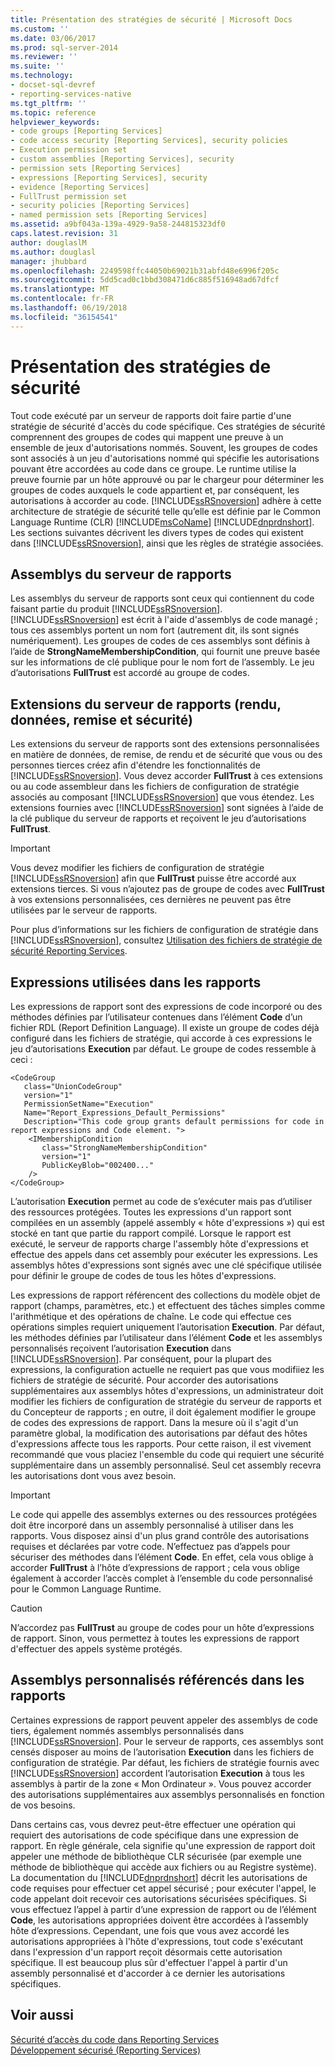 ```yaml
---
title: Présentation des stratégies de sécurité | Microsoft Docs
ms.custom: ''
ms.date: 03/06/2017
ms.prod: sql-server-2014
ms.reviewer: ''
ms.suite: ''
ms.technology:
- docset-sql-devref
- reporting-services-native
ms.tgt_pltfrm: ''
ms.topic: reference
helpviewer_keywords:
- code groups [Reporting Services]
- code access security [Reporting Services], security policies
- Execution permission set
- custom assemblies [Reporting Services], security
- permission sets [Reporting Services]
- expressions [Reporting Services], security
- evidence [Reporting Services]
- FullTrust permission set
- security policies [Reporting Services]
- named permission sets [Reporting Services]
ms.assetid: a9bf043a-139a-4929-9a58-244815323df0
caps.latest.revision: 31
author: douglaslM
ms.author: douglasl
manager: jhubbard
ms.openlocfilehash: 2249598ffc44050b69021b31abfd48e6996f205c
ms.sourcegitcommit: 5dd5cad0c1bbd308471d6c885f516948ad67dfcf
ms.translationtype: MT
ms.contentlocale: fr-FR
ms.lasthandoff: 06/19/2018
ms.locfileid: "36154541"
---
```

# <a name="understanding-security-policies"></a>Présentation des stratégies de sécurité
  Tout code exécuté par un serveur de rapports doit faire partie d'une stratégie de sécurité d'accès du code spécifique. Ces stratégies de sécurité comprennent des groupes de codes qui mappent une preuve à un ensemble de jeux d'autorisations nommés. Souvent, les groupes de codes sont associés à un jeu d'autorisations nommé qui spécifie les autorisations pouvant être accordées au code dans ce groupe. Le runtime utilise la preuve fournie par un hôte approuvé ou par le chargeur pour déterminer les groupes de codes auxquels le code appartient et, par conséquent, les autorisations à accorder au code. [!INCLUDE[ssRSnoversion](../../../includes/ssrsnoversion-md.md)] adhère à cette architecture de stratégie de sécurité telle qu’elle est définie par le Common Language Runtime (CLR) [!INCLUDE[msCoName](../../../includes/msconame-md.md)] [!INCLUDE[dnprdnshort](../../../includes/dnprdnshort-md.md)]. Les sections suivantes décrivent les divers types de codes qui existent dans [!INCLUDE[ssRSnoversion](../../../includes/ssrsnoversion-md.md)], ainsi que les règles de stratégie associées.  
  
## <a name="report-server-assemblies"></a>Assemblys du serveur de rapports  
 Les assemblys du serveur de rapports sont ceux qui contiennent du code faisant partie du produit [!INCLUDE[ssRSnoversion](../../../includes/ssrsnoversion-md.md)]. [!INCLUDE[ssRSnoversion](../../../includes/ssrsnoversion-md.md)] est écrit à l'aide d'assemblys de code managé ; tous ces assemblys portent un nom fort (autrement dit, ils sont signés numériquement). Les groupes de codes de ces assemblys sont définis à l’aide de **StrongNameMembershipCondition**, qui fournit une preuve basée sur les informations de clé publique pour le nom fort de l’assembly. Le jeu d’autorisations **FullTrust** est accordé au groupe de codes.  
  
## <a name="report-server-extensions-rendering-data-delivery-and-security"></a>Extensions du serveur de rapports (rendu, données, remise et sécurité)  
 Les extensions du serveur de rapports sont des extensions personnalisées en matière de données, de remise, de rendu et de sécurité que vous ou des personnes tierces créez afin d'étendre les fonctionnalités de [!INCLUDE[ssRSnoversion](../../../includes/ssrsnoversion-md.md)]. Vous devez accorder **FullTrust** à ces extensions ou au code assembleur dans les fichiers de configuration de stratégie associés au composant [!INCLUDE[ssRSnoversion](../../../includes/ssrsnoversion-md.md)] que vous étendez. Les extensions fournies avec [!INCLUDE[ssRSnoversion](../../../includes/ssrsnoversion-md.md)] sont signées à l’aide de la clé publique du serveur de rapports et reçoivent le jeu d’autorisations **FullTrust**.  
  
> [!IMPORTANT]  
>  Vous devez modifier les fichiers de configuration de stratégie [!INCLUDE[ssRSnoversion](../../../includes/ssrsnoversion-md.md)] afin que **FullTrust** puisse être accordé aux extensions tierces. Si vous n’ajoutez pas de groupe de codes avec **FullTrust** à vos extensions personnalisées, ces dernières ne peuvent pas être utilisées par le serveur de rapports.  
  
 Pour plus d’informations sur les fichiers de configuration de stratégie dans [!INCLUDE[ssRSnoversion](../../../includes/ssrsnoversion-md.md)], consultez [Utilisation des fichiers de stratégie de sécurité Reporting Services](using-reporting-services-security-policy-files.md).  
  
## <a name="expressions-used-in-reports"></a>Expressions utilisées dans les rapports  
 Les expressions de rapport sont des expressions de code incorporé ou des méthodes définies par l’utilisateur contenues dans l’élément **Code** d’un fichier RDL (Report Definition Language). Il existe un groupe de codes déjà configuré dans les fichiers de stratégie, qui accorde à ces expressions le jeu d’autorisations **Execution** par défaut. Le groupe de codes ressemble à ceci :  
  
```  
<CodeGroup  
   class="UnionCodeGroup"  
   version="1"  
   PermissionSetName="Execution"  
   Name="Report_Expressions_Default_Permissions"  
   Description="This code group grants default permissions for code in report expressions and Code element. ">  
    <IMembershipCondition  
       class="StrongNameMembershipCondition"  
       version="1"  
       PublicKeyBlob="002400..."  
    />  
</CodeGroup>  
```  
  
 L’autorisation **Execution** permet au code de s’exécuter mais pas d’utiliser des ressources protégées. Toutes les expressions d'un rapport sont compilées en un assembly (appelé assembly « hôte d'expressions ») qui est stocké en tant que partie du rapport compilé. Lorsque le rapport est exécuté, le serveur de rapports charge l'assembly hôte d'expressions et effectue des appels dans cet assembly pour exécuter les expressions. Les assemblys hôtes d'expressions sont signés avec une clé spécifique utilisée pour définir le groupe de codes de tous les hôtes d'expressions.  
  
 Les expressions de rapport référencent des collections du modèle objet de rapport (champs, paramètres, etc.) et effectuent des tâches simples comme l'arithmétique et des opérations de chaîne. Le code qui effectue ces opérations simples requiert uniquement l’autorisation **Execution**. Par défaut, les méthodes définies par l’utilisateur dans l’élément **Code** et les assemblys personnalisés reçoivent l’autorisation **Execution** dans [!INCLUDE[ssRSnoversion](../../../includes/ssrsnoversion-md.md)]. Par conséquent, pour la plupart des expressions, la configuration actuelle ne requiert pas que vous modifiiez les fichiers de stratégie de sécurité. Pour accorder des autorisations supplémentaires aux assemblys hôtes d'expressions, un administrateur doit modifier les fichiers de configuration de stratégie du serveur de rapports et du Concepteur de rapports ; en outre, il doit également modifier le groupe de codes des expressions de rapport. Dans la mesure où il s'agit d'un paramètre global, la modification des autorisations par défaut des hôtes d'expressions affecte tous les rapports. Pour cette raison, il est vivement recommandé que vous placiez l'ensemble du code qui requiert une sécurité supplémentaire dans un assembly personnalisé. Seul cet assembly recevra les autorisations dont vous avez besoin.  
  
> [!IMPORTANT]  
>  Le code qui appelle des assemblys externes ou des ressources protégées doit être incorporé dans un assembly personnalisé à utiliser dans les rapports. Vous disposez ainsi d'un plus grand contrôle des autorisations requises et déclarées par votre code. N’effectuez pas d’appels pour sécuriser des méthodes dans l’élément **Code**. En effet, cela vous oblige à accorder **FullTrust** à l’hôte d’expressions de rapport ; cela vous oblige également à accorder l’accès complet à l’ensemble du code personnalisé pour le Common Language Runtime.  
  
> [!CAUTION]  
>  N’accordez pas **FullTrust** au groupe de codes pour un hôte d’expressions de rapport. Sinon, vous permettez à toutes les expressions de rapport d'effectuer des appels système protégés.  
  
## <a name="custom-assemblies-referenced-in-reports"></a>Assemblys personnalisés référencés dans les rapports  
 Certaines expressions de rapport peuvent appeler des assemblys de code tiers, également nommés assemblys personnalisés dans [!INCLUDE[ssRSnoversion](../../../includes/ssrsnoversion-md.md)]. Pour le serveur de rapports, ces assemblys sont censés disposer au moins de l’autorisation **Execution** dans les fichiers de configuration de stratégie. Par défaut, les fichiers de stratégie fournis avec [!INCLUDE[ssRSnoversion](../../../includes/ssrsnoversion-md.md)] accordent l’autorisation **Execution** à tous les assemblys à partir de la zone « Mon Ordinateur ». Vous pouvez accorder des autorisations supplémentaires aux assemblys personnalisés en fonction de vos besoins.  
  
 Dans certains cas, vous devrez peut-être effectuer une opération qui requiert des autorisations de code spécifique dans une expression de rapport. En règle générale, cela signifie qu'une expression de rapport doit appeler une méthode de bibliothèque CLR sécurisée (par exemple une méthode de bibliothèque qui accède aux fichiers ou au Registre système). La documentation du [!INCLUDE[dnprdnshort](../../../includes/dnprdnshort-md.md)] décrit les autorisations de code requises pour effectuer cet appel sécurisé ; pour exécuter l'appel, le code appelant doit recevoir ces autorisations sécurisées spécifiques. Si vous effectuez l’appel à partir d’une expression de rapport ou de l’élément **Code**, les autorisations appropriées doivent être accordées à l’assembly hôte d’expressions. Cependant, une fois que vous avez accordé les autorisations appropriées à l'hôte d'expressions, tout code s'exécutant dans l'expression d'un rapport reçoit désormais cette autorisation spécifique. Il est beaucoup plus sûr d'effectuer l'appel à partir d'un assembly personnalisé et d'accorder à ce dernier les autorisations spécifiques.  
  
## <a name="see-also"></a>Voir aussi  
 [Sécurité d’accès du code dans Reporting Services](code-access-security-in-reporting-services.md)   
 [Développement sécurisé &#40;Reporting Services&#41;](secure-development-reporting-services.md)  
  
  